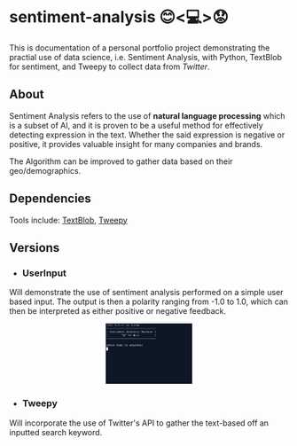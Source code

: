 # sentiment-analysis 😊<💻>😟
This is documentation of a personal portfolio project demonstrating the practial use of data science, i.e. Sentiment Analysis, with Python, TextBlob for sentiment, and Tweepy to collect data from *Twitter*. 

## About


Sentiment Analysis refers to the use of **natural language processing** which is a subset of AI, and it is proven to be a
useful method for effectively detecting expression in the text. Whether the said expression is negative or positive, it provides valuable insight for many companies and brands. 

The Algorithm can be improved to gather data based on their geo/demographics.


## Dependencies
Tools include: 
[TextBlob](https://textblob.readthedocs.io/en/dev/),
[Tweepy](https://www.tweepy.org/)



## Versions
* ### UserInput 
Will demonstrate the use of sentiment analysis performed on a simple user based input. The output is then a polarity ranging from -1.0 to 1.0, which can then be interpreted as either positive or negative feedback.
<p align="center">
<img src="https://github.com/BrianRuizy/sentiment-analysis/blob/master/images/SentimentAnalysis.gif" width="31%"> </img>
</p>


* ### Tweepy
Will incorporate the use of Twitter's API to gather the text-based off an inputted search keyword.

